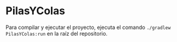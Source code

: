 # PilasYColas
Para compilar y ejecutar el proyecto, ejecuta el comando `./gradlew PilasYColas:run` en la raíz del repositorio.
